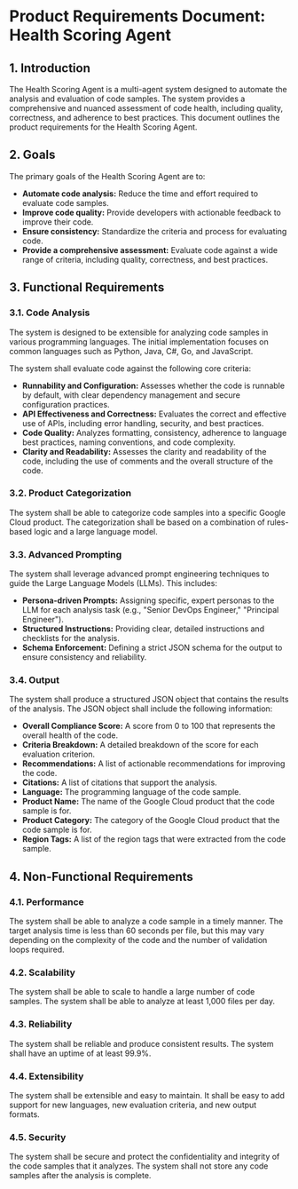 # Product Requirements Document: Health Scoring Agent

## 1. Introduction

The Health Scoring Agent is a multi-agent system designed to automate the analysis and evaluation of code samples. The system provides a comprehensive and nuanced assessment of code health, including quality, correctness, and adherence to best practices. This document outlines the product requirements for the Health Scoring Agent.

## 2. Goals

The primary goals of the Health Scoring Agent are to:

- **Automate code analysis:** Reduce the time and effort required to evaluate code samples.
- **Improve code quality:** Provide developers with actionable feedback to improve their code.
- **Ensure consistency:** Standardize the criteria and process for evaluating code.
- **Provide a comprehensive assessment:** Evaluate code against a wide range of criteria, including quality, correctness, and best practices.

## 3. Functional Requirements

### 3.1. Code Analysis

The system is designed to be extensible for analyzing code samples in various programming languages. The initial implementation focuses on common languages such as Python, Java, C#, Go, and JavaScript.

The system shall evaluate code against the following core criteria:

- **Runnability and Configuration:** Assesses whether the code is runnable by default, with clear dependency management and secure configuration practices.
- **API Effectiveness and Correctness:** Evaluates the correct and effective use of APIs, including error handling, security, and best practices.
- **Code Quality:** Analyzes formatting, consistency, adherence to language best practices, naming conventions, and code complexity.
- **Clarity and Readability:** Assesses the clarity and readability of the code, including the use of comments and the overall structure of the code.

### 3.2. Product Categorization

The system shall be able to categorize code samples into a specific Google Cloud product. The categorization shall be based on a combination of rules-based logic and a large language model.

### 3.3. Advanced Prompting

The system shall leverage advanced prompt engineering techniques to guide the Large Language Models (LLMs). This includes:

- **Persona-driven Prompts:** Assigning specific, expert personas to the LLM for each analysis task (e.g., "Senior DevOps Engineer," "Principal Engineer").
- **Structured Instructions:** Providing clear, detailed instructions and checklists for the analysis.
- **Schema Enforcement:** Defining a strict JSON schema for the output to ensure consistency and reliability.

### 3.4. Output

The system shall produce a structured JSON object that contains the results of the analysis. The JSON object shall include the following information:

- **Overall Compliance Score:** A score from 0 to 100 that represents the overall health of the code.
- **Criteria Breakdown:** A detailed breakdown of the score for each evaluation criterion.
- **Recommendations:** A list of actionable recommendations for improving the code.
- **Citations:** A list of citations that support the analysis.
- **Language:** The programming language of the code sample.
- **Product Name:** The name of the Google Cloud product that the code sample is for.
- **Product Category:** The category of the Google Cloud product that the code sample is for.
- **Region Tags:** A list of the region tags that were extracted from the code sample.

## 4. Non-Functional Requirements

### 4.1. Performance

The system shall be able to analyze a code sample in a timely manner. The target analysis time is less than 60 seconds per file, but this may vary depending on the complexity of the code and the number of validation loops required.

### 4.2. Scalability

The system shall be able to scale to handle a large number of code samples. The system shall be able to analyze at least 1,000 files per day.

### 4.3. Reliability

The system shall be reliable and produce consistent results. The system shall have an uptime of at least 99.9%.

### 4.4. Extensibility

The system shall be extensible and easy to maintain. It shall be easy to add support for new languages, new evaluation criteria, and new output formats.

### 4.5. Security

The system shall be secure and protect the confidentiality and integrity of the code samples that it analyzes. The system shall not store any code samples after the analysis is complete.
